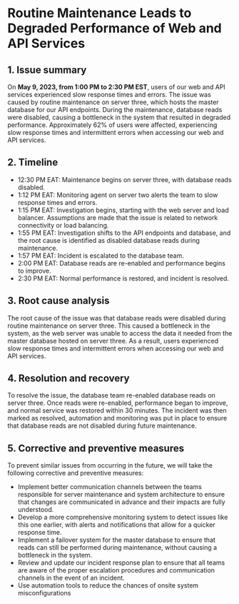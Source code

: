 # Routine Maintenance Leads to Degraded Performance of Web and API Services

## 1. Issue summary
On **May 9, 2023, from 1:00 PM to 2:30 PM EST**, users of our web and API services experienced slow response times and errors. The issue was caused by routine maintenance on server three, which hosts the master database for our API endpoints. During the maintenance, database reads were disabled, causing a bottleneck in the system that resulted in degraded performance. Approximately 62% of users were affected, experiencing slow response times and intermittent errors when accessing our web and API services.

## 2. Timeline
- 12:30 PM EAT: Maintenance begins on server three, with database reads disabled.
- 1:12 PM EAT: Monitoring agent on server two alerts the team to slow response times and errors.
- 1:15 PM EAT: Investigation begins, starting with the web server and load balancer. Assumptions are made that the issue is related to network connectivity or load balancing.
- 1:55 PM EAT: Investigation shifts to the API endpoints and database, and the root cause is identified as disabled database reads during maintenance.
- 1:57 PM EAT: Incident is escalated to the database team.
- 2:00 PM EAT: Database reads are re-enabled and performance begins to improve.
- 2:30 PM EAT: Normal performance is restored, and incident is resolved.

## 3. Root cause analysis
The root cause of the issue was that database reads were disabled during routine maintenance on server three. This caused a bottleneck in the system, as the web server was unable to access the data it needed from the master database hosted on server three. As a result, users experienced slow response times and intermittent errors when accessing our web and API services.

## 4. Resolution and recovery
To resolve the issue, the database team re-enabled database reads on server three. Once reads were re-enabled, performance began to improve, and normal service was restored within 30 minutes. The incident was then marked as resolved, automation and monitoring was put in place to ensure that database reads are not disabled during future maintenance.

## 5. Corrective and preventive measures
To prevent similar issues from occurring in the future, we will take the following corrective and preventive measures:
- Implement better communication channels between the teams responsible for server maintenance and system architecture to ensure that changes are communicated in advance and their impacts are fully understood.
- Develop a more comprehensive monitoring system to detect issues like this one earlier, with alerts and notifications that allow for a quicker response time.
- Implement a failover system for the master database to ensure that reads can still be performed during maintenance, without causing a bottleneck in the system.
- Review and update our incident response plan to ensure that all teams are aware of the proper escalation procedures and communication channels in the event of an incident.
- Use automation tools to reduce the chances of onsite system misconfigurations

